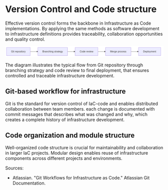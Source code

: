 # Version Control and Code structure

Effective version control forms the backbone in Infrastructure as Code implementations. By applying the same methods as software development to infrastructure definitions provides traceability, collaboration opportunities and quality control.

![Version Control and Code structure](images/diagram_03_kapitel2.png)

The diagram illustrates the typical flow from Git repository through branching strategy and code review to final deployment, that ensures controlled and traceable infrastructure development.

## Git-based workflow for infrastructure

Git is the standard for version control of IaC-code and enables distributed collaboration between team members. each change is documented with commit messages that describes what was changed and why, which creates a complete history of infrastructure development.

## Code organization and module structure

Well-organized code structure is crucial for maintainability and collaboration in larger IaC projects. Modular design enables reuse of infrastructure components across different projects and environments.

Sources:
- Atlassian. "Git Workflows for Infrastructure as Code." Atlassian Git Documentation.